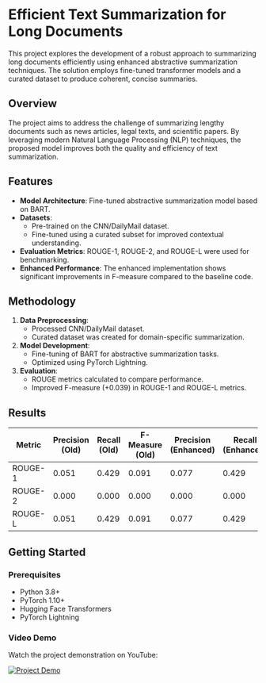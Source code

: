 # Efficient Text Summarization for Long Documents

This project explores the development of a robust approach to summarizing long documents efficiently using enhanced abstractive summarization techniques. The solution employs fine-tuned transformer models and a curated dataset to produce coherent, concise summaries.

## Overview

The project aims to address the challenge of summarizing lengthy documents such as news articles, legal texts, and scientific papers. By leveraging modern Natural Language Processing (NLP) techniques, the proposed model improves both the quality and efficiency of text summarization.

## Features

- **Model Architecture**: Fine-tuned abstractive summarization model based on BART.
- **Datasets**: 
  - Pre-trained on the CNN/DailyMail dataset.
  - Fine-tuned using a curated subset for improved contextual understanding.
- **Evaluation Metrics**: ROUGE-1, ROUGE-2, and ROUGE-L were used for benchmarking.
- **Enhanced Performance**: The enhanced implementation shows significant improvements in F-measure compared to the baseline code.

## Methodology

1. **Data Preprocessing**:
   - Processed CNN/DailyMail dataset.
   - Curated dataset was created for domain-specific summarization.
2. **Model Development**:
   - Fine-tuning of BART for abstractive summarization tasks.
   - Optimized using PyTorch Lightning.
3. **Evaluation**:
   - ROUGE metrics calculated to compare performance.
   - Improved F-measure (+0.039) in ROUGE-1 and ROUGE-L metrics.

## Results

| Metric       | Precision (Old) | Recall (Old) | F-Measure (Old) | Precision (Enhanced) | Recall (Enhanced) | F-Measure (Enhanced) | Improvement |
|--------------|-----------------|--------------|------------------|-----------------------|--------------------|-----------------------|-------------|
| ROUGE-1      | 0.051           | 0.429        | 0.091            | 0.077                 | 0.429              | 0.130                 | +0.039      |
| ROUGE-2      | 0.000           | 0.000        | 0.000            | 0.000                 | 0.000              | 0.000                 | No Change   |
| ROUGE-L      | 0.051           | 0.429        | 0.091            | 0.077                 | 0.429              | 0.130                 | +0.039      |

## Getting Started

### Prerequisites

- Python 3.8+
- PyTorch 1.10+
- Hugging Face Transformers
- PyTorch Lightning

### Video Demo

Watch the project demonstration on YouTube:

[![Project Demo](https://img.youtube.com/vi/i3tA6Vbo6Cc/maxresdefault.jpg)](https://youtu.be/i3tA6Vbo6Cc?si=flJZa_oT9Mhd46YF)
